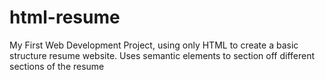 # html-resume
My First Web Development Project, using only HTML to create a basic structure resume website. Uses semantic elements to section off different sections of the resume
